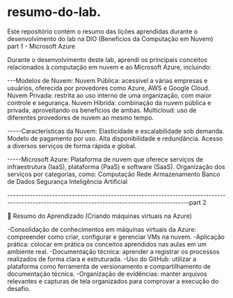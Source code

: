 # resumo-do-lab.
Este repositório contém o resumo das lições aprendidas durante o desenvolvimento do lab na DIO (Beneficios da Computação em Nuvem) part 1 - Microsoft Azure

Durante o desenvolvimento deste lab, aprendi os principais conceitos relacionados à computação em nuvem e ao Microsoft Azure, incluindo:

---Modelos de Nuvem:
Nuvem Pública: acessível a várias empresas e usuários, oferecida por provedores como Azure, AWS e Google Cloud.
Nuvem Privada: restrita ao uso interno de uma organização, com maior controle e segurança.
Nuvem Híbrida: combinação da nuvem pública e privada, aproveitando os benefícios de ambas.
Multicloud: uso de diferentes provedores de nuvem ao mesmo tempo.

-----Características da Nuvem:
Elasticidade e escalabilidade sob demanda.
Modelo de pagamento por uso.
Alta disponibilidade e redundância.
Acesso a diversos serviços de forma rápida e global.

-----Microsoft Azure:
Plataforma de nuvem que oferece serviços de infraestrutura (IaaS), plataforma (PaaS) e software (SaaS).
Organização dos serviços por categorias, como:
Computação
Rede
Armazenamento
Banco de Dados
Segurança
Inteligência Artificial

-----------------------------------------------------------------------------------------------------------------------------------------------part 2

📌 Resumo do Aprendizado (Criando máquinas virtuais na Azure)

-Consolidação de conhecimentos em máquinas virtuais da Azure: compreender como criar, configurar e gerenciar VMs na nuvem.
-Aplicação prática: colocar em prática os conceitos aprendidos nas aulas em um ambiente real.
-Documentação técnica: aprender a registrar os processos realizados de forma clara e estruturada.
-Uso do GitHub: utilizar a plataforma como ferramenta de versionamento e compartilhamento de documentação técnica.
-Organização de evidências: manter arquivos relevantes e capturas de tela organizados para comprovar a execução do desafio.
